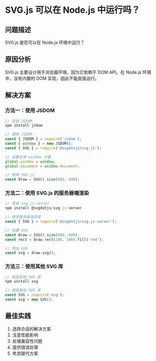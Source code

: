 # SVG.js 可以在 Node.js 中运行吗？

## 问题描述

SVG.js 是否可以在 Node.js 环境中运行？

## 原因分析

SVG.js 主要设计用于浏览器环境，因为它依赖于 DOM API。在 Node.js 环境中，没有内置的 DOM 实现，因此不能直接运行。

## 解决方案

### 方法一：使用 JSDOM

```ts
// 安装 JSDOM
npm install jsdom

// 使用 JSDOM
const { JSDOM } = require('jsdom');
const { window } = new JSDOM();
const { SVG } = require('@svgdotjs/svg.js');

// 设置全局 window 对象
global.window = window;
global.document = window.document;

// 使用 SVG.js
const draw = SVG().size(800, 600);
```

### 方法二：使用 SVG.js 的服务器端渲染

```ts
// 安装 svg.js-server
npm install @svgdotjs/svg.js-server

// 使用服务器端渲染
const { SVG } = require('@svgdotjs/svg.js-server');

// 创建 SVG
const draw = SVG().size(800, 600);
const rect = draw.rect(100, 100).fill('red');

// 导出 SVG
const svg = draw.svg();
```

### 方法三：使用其他 SVG 库

```ts
// 安装其他 SVG 库
npm install svg

// 使用其他 SVG 库
const SVG = require('svg');
const svg = new SVG();
```

## 最佳实践

1. 选择合适的解决方案
2. 注意性能影响
3. 处理兼容性问题
4. 提供错误处理
5. 考虑替代方案
